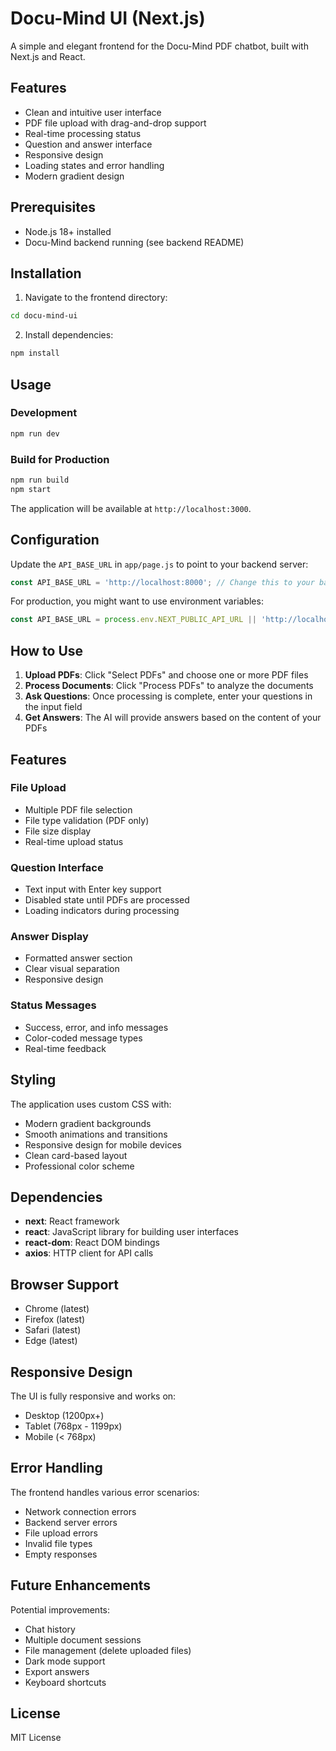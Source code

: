 # Docu-Mind UI (Next.js)

A simple and elegant frontend for the Docu-Mind PDF chatbot, built with Next.js and React.

## Features

- Clean and intuitive user interface
- PDF file upload with drag-and-drop support
- Real-time processing status
- Question and answer interface
- Responsive design
- Loading states and error handling
- Modern gradient design

## Prerequisites

- Node.js 18+ installed
- Docu-Mind backend running (see backend README)

## Installation

1. Navigate to the frontend directory:
```bash
cd docu-mind-ui
```

2. Install dependencies:
```bash
npm install
```

## Usage

### Development
```bash
npm run dev
```

### Build for Production
```bash
npm run build
npm start
```

The application will be available at `http://localhost:3000`.

## Configuration

Update the `API_BASE_URL` in `app/page.js` to point to your backend server:

```javascript
const API_BASE_URL = 'http://localhost:8000'; // Change this to your backend URL
```

For production, you might want to use environment variables:

```javascript
const API_BASE_URL = process.env.NEXT_PUBLIC_API_URL || 'http://localhost:8000';
```

## How to Use

1. **Upload PDFs**: Click "Select PDFs" and choose one or more PDF files
2. **Process Documents**: Click "Process PDFs" to analyze the documents
3. **Ask Questions**: Once processing is complete, enter your questions in the input field
4. **Get Answers**: The AI will provide answers based on the content of your PDFs

## Features

### File Upload
- Multiple PDF file selection
- File type validation (PDF only)
- File size display
- Real-time upload status

### Question Interface
- Text input with Enter key support
- Disabled state until PDFs are processed
- Loading indicators during processing

### Answer Display
- Formatted answer section
- Clear visual separation
- Responsive design

### Status Messages
- Success, error, and info messages
- Color-coded message types
- Real-time feedback

## Styling

The application uses custom CSS with:
- Modern gradient backgrounds
- Smooth animations and transitions
- Responsive design for mobile devices
- Clean card-based layout
- Professional color scheme

## Dependencies

- **next**: React framework
- **react**: JavaScript library for building user interfaces
- **react-dom**: React DOM bindings
- **axios**: HTTP client for API calls

## Browser Support

- Chrome (latest)
- Firefox (latest)
- Safari (latest)
- Edge (latest)

## Responsive Design

The UI is fully responsive and works on:
- Desktop (1200px+)
- Tablet (768px - 1199px)
- Mobile (< 768px)

## Error Handling

The frontend handles various error scenarios:
- Network connection errors
- Backend server errors
- File upload errors
- Invalid file types
- Empty responses

## Future Enhancements

Potential improvements:
- Chat history
- Multiple document sessions
- File management (delete uploaded files)
- Dark mode support
- Export answers
- Keyboard shortcuts

## License

MIT License
